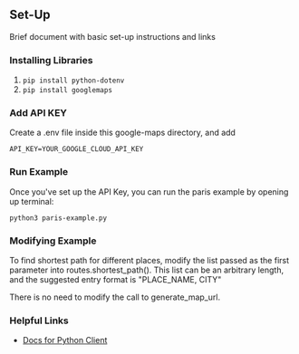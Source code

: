 ## Set-Up

Brief document with basic set-up instructions and links

### Installing Libraries

1. `pip install python-dotenv`
2. `pip install googlemaps`

### Add API KEY

Create a .env file inside this google-maps directory, and add

```
API_KEY=YOUR_GOOGLE_CLOUD_API_KEY
```

### Run Example

Once you've set up the API Key, you can run the paris example by opening up terminal:

```
python3 paris-example.py
```

### Modifying Example

To find shortest path for different places, modify the list passed as the first parameter into routes.shortest_path(). This list can be an arbitrary length, and the suggested entry format is "PLACE_NAME, CITY"

There is no need to modify the call to generate_map_url.

### Helpful Links

- [Docs for Python Client](https://googlemaps.github.io/google-maps-services-python/docs/index.html)

